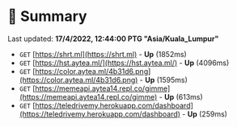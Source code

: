 # 📖 Summary
Last updated: **17/4/2022, 12:44:00 PTG "Asia/Kuala_Lumpur"**

- `GET` [https://shrt.ml](https://shrt.ml) - **Up** (1852ms)
- `GET` [https://hst.aytea.ml/](https://hst.aytea.ml/) - **Up** (4096ms)
- `GET` [https://color.aytea.ml/4b31d6.png](https://color.aytea.ml/4b31d6.png) - **Up** (1595ms)
- `GET` [https://memeapi.aytea14.repl.co/gimme](https://memeapi.aytea14.repl.co/gimme) - **Up** (613ms)
- `GET` [https://teledrivemy.herokuapp.com/dashboard](https://teledrivemy.herokuapp.com/dashboard) - **Up** (259ms)
